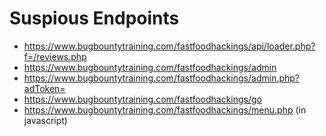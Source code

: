 # Suspious Endpoints

* https://www.bugbountytraining.com/fastfoodhackings/api/loader.php?f=/reviews.php
* https://www.bugbountytraining.com/fastfoodhackings/admin
* https://www.bugbountytraining.com/fastfoodhackings/admin.php?adToken=
* https://www.bugbountytraining.com/fastfoodhackings/go
* https://www.bugbountytraining.com/fastfoodhackings/menu.php (in javascript)
